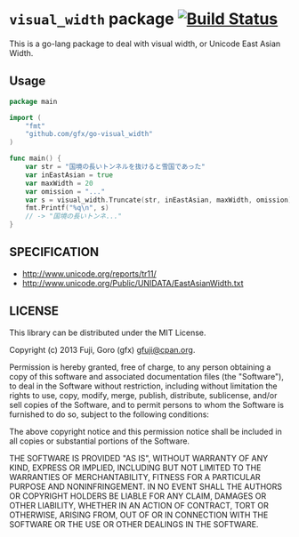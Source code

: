 # `visual_width` package [![Build Status](https://travis-ci.org/gfx/go-visual_width.svg)](https://travis-ci.org/gfx/go-visual_width)

This is a go-lang package to deal with visual width, or Unicode East Asian Width.

## Usage

```go
package main

import (
    "fmt"
    "github.com/gfx/go-visual_width"
)

func main() {
    var str = "国境の長いトンネルを抜けると雪国であった"
    var inEastAsian = true
    var maxWidth = 20
    var omission = "..."
    var s = visual_width.Truncate(str, inEastAsian, maxWidth, omission)
    fmt.Printf("%q\n", s)
    // -> "国境の長いトンネ..."
}
```

## SPECIFICATION

* http://www.unicode.org/reports/tr11/
* http://www.unicode.org/Public/UNIDATA/EastAsianWidth.txt

## LICENSE

This library can be distributed under the MIT License.

Copyright (c) 2013 Fuji, Goro (gfx) <gfuji@cpan.org>.

Permission is hereby granted, free of charge, to any person obtaining a
copy of this software and associated documentation files (the "Software"),
to deal in the Software without restriction, including without limitation
the rights to use, copy, modify, merge, publish, distribute, sublicense,
and/or sell copies of the Software, and to permit persons to whom the
Software is furnished to do so, subject to the following conditions:

The above copyright notice and this permission notice shall be included in
all copies or substantial portions of the Software.

THE SOFTWARE IS PROVIDED "AS IS", WITHOUT WARRANTY OF ANY KIND, EXPRESS OR
IMPLIED, INCLUDING BUT NOT LIMITED TO THE WARRANTIES OF MERCHANTABILITY,
FITNESS FOR A PARTICULAR PURPOSE AND NONINFRINGEMENT. IN NO EVENT SHALL THE
AUTHORS OR COPYRIGHT HOLDERS BE LIABLE FOR ANY CLAIM, DAMAGES OR OTHER
LIABILITY, WHETHER IN AN ACTION OF CONTRACT, TORT OR OTHERWISE, ARISING
FROM, OUT OF OR IN CONNECTION WITH THE SOFTWARE OR THE USE OR OTHER
DEALINGS IN THE SOFTWARE.

